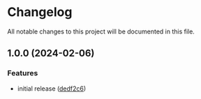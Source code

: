 # Changelog

All notable changes to this project will be documented in this file.

## 1.0.0 (2024-02-06)


### Features

* initial release ([dedf2c6](https://github.com/finisterra-io/terraform-aws-code-artifact/commit/dedf2c6345117a89e9bb9c2944574d4416b650b1))
